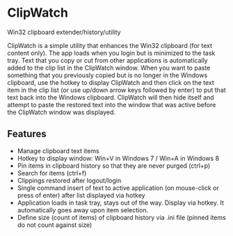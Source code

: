 # ClipWatch
Win32 clipboard extender/history/utility

ClipWatch is a simple utility that enhances the Win32 clipboard (for text content only). 
The app loads when you login but is minimized to the task tray. 
Text that you copy or cut from other applications is automatically added to the clip list in the ClipWatch window. 
When you want to paste something that you previously copied but is no longer in the Windows clipboard, use the hotkey to display ClipWatch and then click on the text item in the clip list (or use up/down arrow keys followed by enter) to put that text back into the Windows clipboard. 
ClipWatch will then hide itself and attempt to paste the restored text into the window that was active before the ClipWatch window was displayed.

## Features
- Manage clipboard text items
- Hotkey to display window: Win+V in Windows 7 / Win+A in Windows 8
- Pin items in clipboard history so that they are never purged (ctrl+p)
- Search for items (ctrl+f)
- Clippings restored after logout/login
- Single command insert of text to active application (on mouse-click or press of enter) after list displayed via hotkey
- Application loads in task tray, stays out of the way. Display via hotkey. It automatically goes away upon item selection.
- Define size (count of items) of clipboard history via .ini file (pinned items do not count against size)
